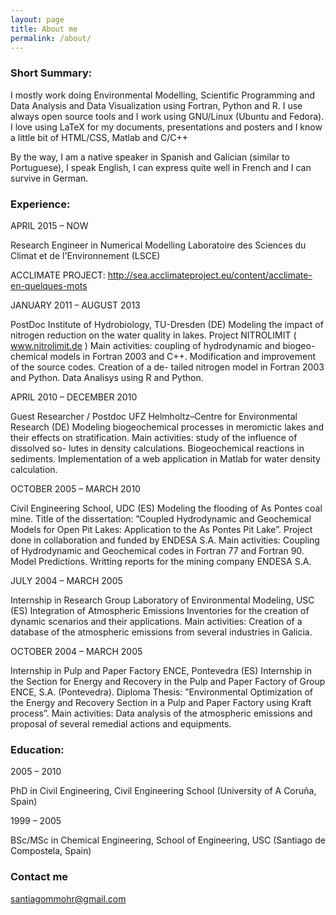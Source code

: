 ```yaml
---
layout: page
title: About me
permalink: /about/
---
```


### Short Summary:

I mostly work doing Environmental Modelling, Scientific Programming and Data Analysis and Data Visualization
using Fortran, Python and R. I use always open source tools and I work using GNU/Linux (Ubuntu and Fedora).
I love using LaTeX for my documents, presentations and posters and I know a little bit of HTML/CSS, Matlab and C/C++

By the way, I am a native speaker in Spanish and Galician (similar to Portuguese), I speak English, 
I can express quite well in French and I can survive in German.


### Experience:

APRIL 2015  –  NOW

Research Engineer in Numerical Modelling
Laboratoire des Sciences du Climat et de l'Environnement (LSCE)

ACCLIMATE PROJECT: http://sea.acclimateproject.eu/content/acclimate-en-quelques-mots
 

JANUARY 2011 – AUGUST 2013

PostDoc
Institute of Hydrobiology, TU-Dresden (DE)
Modeling the impact of nitrogen reduction on the water
quality in lakes. Project NITROLIMIT
( www.nitrolimit.de )
Main activities: coupling of hydrodynamic and biogeo-
chemical models in Fortran 2003 and C++. Modification
and improvement of the source codes. Creation of a de-
tailed nitrogen model in Fortran 2003 and Python. Data
Analisys using R and Python.

APRIL 2010 – DECEMBER 2010

Guest Researcher / Postdoc
UFZ Helmholtz–Centre for Environmental Research (DE)
Modeling biogeochemical processes in meromictic lakes
and their effects on stratification.
Main activities: study of the influence of dissolved so-
lutes in density calculations. Biogeochemical reactions
in sediments. Implementation of a web application in
Matlab for water density calculation.


OCTOBER 2005 – MARCH 2010

Civil Engineering School, UDC (ES)
Modeling the flooding of As Pontes coal mine. Title of the
dissertation: ”Coupled Hydrodynamic and Geochemical
Models for Open Pit Lakes: Application to the As Pontes
Pit Lake”. Project done in collaboration and funded by
ENDESA S.A.
Main activities: Coupling of Hydrodynamic and Geochemical 
codes in Fortran 77 and Fortran 90. Model Predictions. 
Writting reports for the mining company ENDESA S.A.


JULY 2004 – MARCH 2005

Internship in Research Group Laboratory of Environmental Modeling, USC (ES)
Integration of Atmospheric Emissions Inventories for the creation of dynamic scenarios and their applications.
Main activities: Creation of a database of the atmospheric emissions from several industries in Galicia.


OCTOBER 2004 – MARCH 2005

Internship in Pulp and Paper Factory
ENCE, Pontevedra (ES)
Internship in the Section for Energy and Recovery in the
Pulp and Paper Factory of Group ENCE, S.A. (Pontevedra). 
Diploma Thesis: ”Environmental Optimization of the
Energy and Recovery Section in a Pulp and Paper 
Factory using Kraft process”.
Main activities: Data analysis of the atmospheric emissions 
and proposal of several remedial actions and equipments.



### Education:

2005 – 2010

PhD in Civil Engineering, Civil Engineering School (University of A Coruña, Spain)


1999 – 2005

BSc/MSc in Chemical Engineering, School of Engineering, USC (Santiago de Compostela, Spain)

### Contact me

[santiagommohr@gmail.com](mailto:santiagommohr@gmail.com)